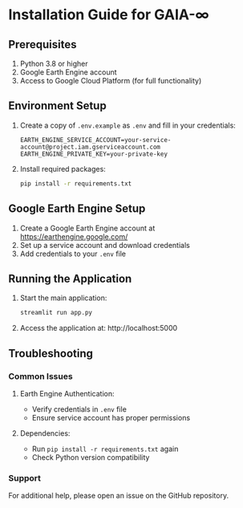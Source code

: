 
# Installation Guide for GAIA-∞

## Prerequisites

1. Python 3.8 or higher
2. Google Earth Engine account
3. Access to Google Cloud Platform (for full functionality)

## Environment Setup

1. Create a copy of `.env.example` as `.env` and fill in your credentials:
   ```
   EARTH_ENGINE_SERVICE_ACCOUNT=your-service-account@project.iam.gserviceaccount.com
   EARTH_ENGINE_PRIVATE_KEY=your-private-key
   ```

2. Install required packages:
   ```bash
   pip install -r requirements.txt
   ```

## Google Earth Engine Setup

1. Create a Google Earth Engine account at https://earthengine.google.com/
2. Set up a service account and download credentials
3. Add credentials to your `.env` file

## Running the Application

1. Start the main application:
   ```bash
   streamlit run app.py
   ```

2. Access the application at: http://localhost:5000

## Troubleshooting

### Common Issues

1. Earth Engine Authentication:
   - Verify credentials in `.env` file
   - Ensure service account has proper permissions

2. Dependencies:
   - Run `pip install -r requirements.txt` again
   - Check Python version compatibility

### Support

For additional help, please open an issue on the GitHub repository.
